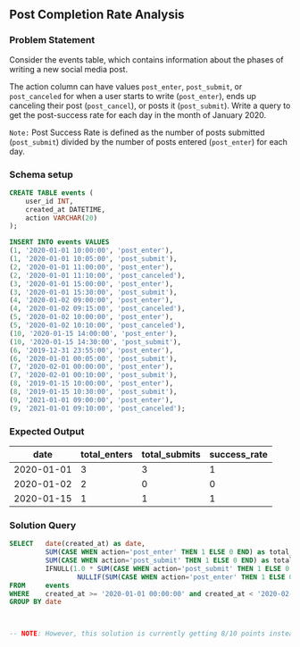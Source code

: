 ## Post Completion Rate Analysis

### Problem Statement 

Consider the events table, which contains information about the phases of writing a new social media post.

The action column can have values `post_enter`, `post_submit`, or `post_canceled` for when a user starts to write (`post_enter`), ends up canceling their post (`post_cancel`), or posts it (`post_submit`). Write a query to get the post-success rate for each day in the month of January 2020.

`Note:` Post Success Rate is defined as the number of posts submitted (`post_submit`) divided by the number of posts entered (`post_enter`) for each day.


### Schema setup 

```sql
CREATE TABLE events (
    user_id INT,
    created_at DATETIME,
    action VARCHAR(20)
);

INSERT INTO events VALUES
(1, '2020-01-01 10:00:00', 'post_enter'),
(1, '2020-01-01 10:05:00', 'post_submit'),
(2, '2020-01-01 11:00:00', 'post_enter'),
(2, '2020-01-01 11:10:00', 'post_canceled'),
(3, '2020-01-01 15:00:00', 'post_enter'),
(3, '2020-01-01 15:30:00', 'post_submit'),
(4, '2020-01-02 09:00:00', 'post_enter'),
(4, '2020-01-02 09:15:00', 'post_canceled'),
(5, '2020-01-02 10:00:00', 'post_enter'),
(5, '2020-01-02 10:10:00', 'post_canceled'),
(10, '2020-01-15 14:00:00', 'post_enter'),
(10, '2020-01-15 14:30:00', 'post_submit'),
(6, '2019-12-31 23:55:00', 'post_enter'),
(6, '2020-01-01 00:05:00', 'post_submit'),
(7, '2020-02-01 00:00:00', 'post_enter'),
(7, '2020-02-01 00:10:00', 'post_submit'),
(8, '2019-01-15 10:00:00', 'post_enter'),
(8, '2019-01-15 10:30:00', 'post_submit'),
(9, '2021-01-01 09:00:00', 'post_enter'),
(9, '2021-01-01 09:10:00', 'post_canceled');
```

### Expected Output 

date |	total_enters |	total_submits |	success_rate |
--|--|--|--|
2020-01-01 |	3 |	3 |	1 |
2020-01-02 |	2 |	0 |	0 |
2020-01-15 |	1 |	1 |	1 |


### Solution Query 

```sql
SELECT   date(created_at) as date,
         SUM(CASE WHEN action='post_enter' THEN 1 ELSE 0 END) as total_enters,
         SUM(CASE WHEN action='post_submit' THEN 1 ELSE 0 END) as total_submits,
         IFNULL(1.0 * SUM(CASE WHEN action='post_submit' THEN 1 ELSE 0 END) / 
                 NULLIF(SUM(CASE WHEN action='post_enter' THEN 1 ELSE 0 END), 0), 0) as success_rate
FROM     events
WHERE    created_at >= '2020-01-01 00:00:00' and created_at < '2020-02-01 00:00:00'
GROUP BY date



-- NOTE: However, this solution is currently getting 8/10 points instead of a full score. There might be an edge case I’m missing
```